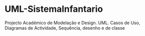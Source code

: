 # UML-SistemaInfantario
Projecto Académico de Modelação e Design. UML. Casos de Uso, Diagramas de Actividade, Sequência, desenho e de classe
